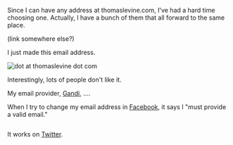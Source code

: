 Since I can have any address at thomaslevine.com,
I've had a hard time choosing one. Actually, I have
a bunch of them that all forward to the same place.

(link somewhere else?)

I just made this email address.

![dot at thomaslevine dot com]()

Interestingly, lots of people don't like it.



My email provider, [Gandi](),
....


When I try to change my email address in
[Facebook](),
it says I "must provide a valid email."

![]()

It works on [Twitter]().

![]()


